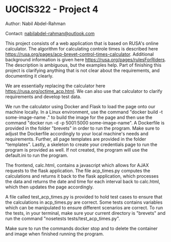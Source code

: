 # UOCIS322 - Project 4 #

Author: Nabil Abdel-Rahman

Contact: nabilabdel-rahman@outlook.com

This project consists of a web application that is based on RUSA's online calculator. The algorithm for calculating controle times is described here https://rusa.org/pages/acp-brevet-control-times-calculator. Additional background information is given here https://rusa.org/pages/rulesForRiders. The description is ambiguous, but the examples help. Part of finishing this project is clarifying anything that is not clear about the requirements, and documenting it clearly.

We are essentially replacing the calculator here https://rusa.org/octime_acp.html. We can also use that calculator to clarify requirements and develop test data.

We run the calculator using Docker and Flask to load the page onto our machine locally. In a Linux environment, use the command "docker build -t some-image-name ." to build the image for the page and then use the command "docker run -d -p 5001:5000 some-image-name". A Dockerfile is provided in the folder "brevets" in order to run the program. Make sure to adjust the Dockerfile accordingly to your local machine's needs and requirements. Further, all page templates are provided in the folder "templates". Lastly, a skeleton to create your credentials page to run the program is provided as well. If not created, the program will use the default.ini to run the program.

The frontend, calc.html, contains a javascript which allows for AJAX requests to the flask application. The file acp_times.py computes the calculations and returns it back to the flask application, which processes the data and returns the date and time for each interval back to calc.html, which then updates the page accordingly.

A file called test_acp_times.py is provided to hold test cases to ensure that the calculations in acp_times.py are correct. Some tests contains variables which can be manipulated to ensure different scenarios are correct. To run the tests, in your terminal, make sure your current directory is "brevets" and run the command "nosetests tests/test_acp_times.py".

Make sure to run the commands docker stop and to delete the container and image when finished running the program.